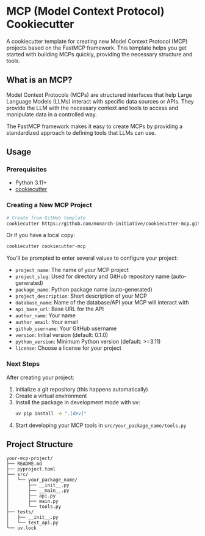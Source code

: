 # MCP (Model Context Protocol) Cookiecutter

A cookiecutter template for creating new Model Context Protocol (MCP) projects based on the FastMCP framework. This template helps you get started with building MCPs quickly, providing the necessary structure and tools.

## What is an MCP?

Model Context Protocols (MCPs) are structured interfaces that help Large Language Models (LLMs) interact with specific data sources or APIs. They provide the LLM with the necessary context and tools to access and manipulate data in a controlled way.

The FastMCP framework makes it easy to create MCPs by providing a standardized approach to defining tools that LLMs can use.

## Usage

### Prerequisites

- Python 3.11+
- [cookiecutter](https://cookiecutter.readthedocs.io/en/latest/installation.html)

### Creating a New MCP Project

```bash
# Create from GitHub template
cookiecutter https://github.com/monarch-initiative/cookiecutter-mcp.git
```

Or if you have a local copy:

```bash
cookiecutter cookiecutter-mcp
```

You'll be prompted to enter several values to configure your project:

- `project_name`: The name of your MCP project
- `project_slug`: Used for directory and GitHub repository name (auto-generated)
- `package_name`: Python package name (auto-generated)
- `project_description`: Short description of your MCP
- `database_name`: Name of the database/API your MCP will interact with
- `api_base_url`: Base URL for the API
- `author_name`: Your name
- `author_email`: Your email
- `github_username`: Your GitHub username
- `version`: Initial version (default: 0.1.0)
- `python_version`: Minimum Python version (default: >=3.11)
- `license`: Choose a license for your project

### Next Steps

After creating your project:

1. Initialize a git repository (this happens automatically)
2. Create a virtual environment
3. Install the package in development mode with uv:
   ```bash
   uv pip install -e ".[dev]"
   ```
4. Start developing your MCP tools in `src/your_package_name/tools.py`

## Project Structure

```
your-mcp-project/
├── README.md
├── pyproject.toml
├── src/
│   └── your_package_name/
│       ├── __init__.py
│       ├── __main__.py
│       ├── api.py
│       ├── main.py
│       └── tools.py
├── tests/
│   ├── __init__.py
│   └── test_api.py
└── uv.lock
```
